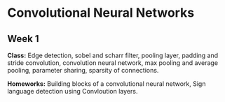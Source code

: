 # Convolutional Neural Networks

## Week 1

**Class:** Edge detection, sobel and scharr filter, pooling layer, padding and stride convolution, convolution neural network, max pooling and average pooling, parameter sharing, sparsity of connections.

**Homeworks:** Building blocks of a convolutional neural network, Sign language detection using Convloution layers.
